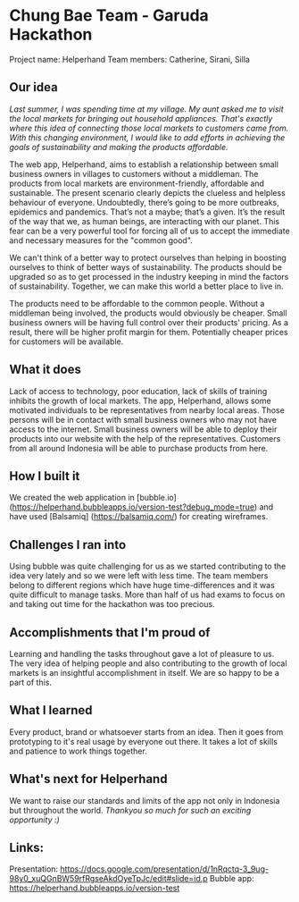 # Chung Bae Team - Garuda Hackathon
Project name: Helperhand
Team members: Catherine, Sirani, Silla

## Our idea
_Last summer, I was spending time at my village. My aunt asked me to visit the local markets for bringing out household appliances. That's exactly where this idea of connecting those local markets to customers came from. With this changing environment, I would like to add efforts in achieving the goals of sustainability and making the products affordable._

The web app, Helperhand, aims to establish a relationship between small business owners in villages to customers without a middleman. The products from local markets are environment-friendly, affordable and sustainable. The present scenario clearly depicts the clueless and helpless behaviour of everyone. Undoubtedly, there’s going to be more outbreaks, epidemics and pandemics. That’s not a maybe; that’s a given. It’s the result of the way that we, as human beings, are interacting with our planet. This fear can be a very powerful tool for forcing all of us to accept the immediate and necessary measures for the "common good". 

We can't think of a better way to protect ourselves than helping in boosting ourselves to think of better ways of sustainability. The products should be upgraded so as to get processed in the industry keeping in mind the factors of sustainability. Together, we can make this world a better place to live in. 

The products need to be affordable to the common people. Without a middleman being involved, the products would obviously be cheaper. Small business owners will be having full control over their products' pricing. As a result, there will be higher profit margin for them. Potentially cheaper prices for customers will be available. 

## What it does

Lack of access to technology, poor education, lack of skills of training inhibits the growth of local markets. The app, Helperhand, allows some motivated individuals to be representatives from nearby local areas. Those persons will be in contact with small business owners who may not have access to the internet. Small business owners will be able to deploy their products into our website with the help of the representatives. Customers from all around Indonesia will be able to purchase products from here.

## How I built it

We created the web application in [bubble.io] (https://helperhand.bubbleapps.io/version-test?debug_mode=true) and have used [Balsamiq] (https://balsamiq.com/) for creating wireframes.

## Challenges I ran into

Using bubble was quite challenging for us as we started contributing to the idea very lately and so we were left with less time. The team members belong to different regions which have huge time-differences and it was quite difficult to manage tasks. More than half of us had exams to focus on and taking out time for the hackathon was too precious.

## Accomplishments that I'm proud of

Learning and handling the tasks throughout gave a lot of pleasure to us. The very idea of helping people and also contributing to the growth of local markets is an insightful accomplishment in itself. We are so happy to be a part of this.
 
## What I learned

Every product, brand or whatsoever starts from an idea. Then it goes from prototyping to it's real usage by everyone out there. It takes a lot of skills and patience to work things together.

## What's next for Helperhand

We want to raise our standards and limits of the app not only in Indonesia but throughout the world.
_Thankyou so much for such an exciting opportunity :)_

## Links:
Presentation: https://docs.google.com/presentation/d/1nRqctq-3_9ug-98y0_xuQGnBW59rfRgseAkdOyeTpJc/edit#slide=id.p
Bubble app: https://helperhand.bubbleapps.io/version-test
